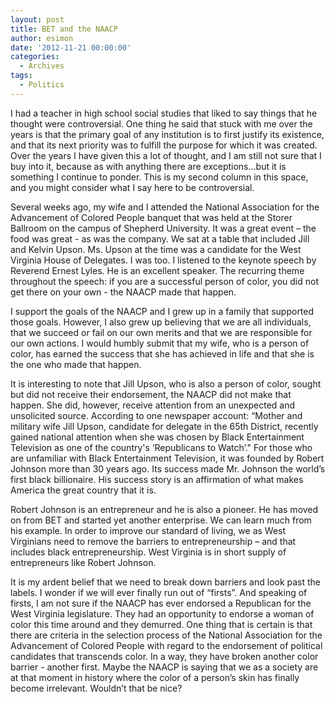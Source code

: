```yaml
---
layout: post
title: BET and the NAACP
author: esimon
date: '2012-11-21 00:00:00'
categories:
  - Archives
tags:
  - Politics
---
```

I had a teacher in high school social studies that liked to say things that he thought were controversial.   One thing he said that stuck with me over the years is that the primary goal of any institution is to first justify its existence, and that its next priority was to fulfill the purpose for which it was created.  Over the years I have given this a lot of thought, and I am still not sure that I buy into it, because as with anything there are exceptions…but it is something I continue to ponder.  This is my second column in this space, and you might consider what I say here to be controversial.    

Several weeks ago, my wife and I attended the National Association for the Advancement of Colored People banquet that was held at the Storer Ballroom on the campus of Shepherd University.  It was a great event – the food was great - as was the company.  We sat at a table that included Jill and Kelvin Upson.  Ms. Upson at the time was a candidate for the West Virginia House of Delegates.  I was too.   I listened to the keynote speech by Reverend Ernest Lyles.  He is an excellent speaker.   The recurring theme throughout the speech:  if you are a successful person of color, you did not get there on your own - the NAACP made that happen. 

I support the goals of the NAACP and I grew up in a family that supported those goals.  However, I also grew up believing that we are all individuals, that we succeed or fail on our own merits and that we are responsible for our own actions.  I would humbly submit that my wife, who is a person of color, has earned the success that she has achieved in life and that she is the one who made that happen.  

It is interesting to note that Jill Upson, who is also a person of color, sought but did not receive their endorsement, the NAACP did not make that happen.  She did, however, receive attention from an unexpected and unsolicited source.  According to one newspaper account: “Mother and military wife Jill Upson, candidate for delegate in the 65th District, recently gained national attention when she was chosen by Black Entertainment Television as one of the country's ‘Republicans to Watch’."  For those who are unfamiliar with Black Entertainment Television, it was founded by Robert Johnson more than 30 years ago.  Its success made Mr. Johnson the world’s first black billionaire.   His success story is an affirmation of what makes America the great country that it is.    

Robert Johnson is an entrepreneur and he is also a pioneer.  He has moved on from BET and started yet another enterprise.  We can learn much from his example.   In order to improve our standard of living, we as West Virginians need to remove the barriers to entrepreneurship – and that includes black entrepreneurship.  West Virginia is in short supply of entrepreneurs like Robert Johnson.  

It is my ardent belief that we need to break down barriers and look past the labels.  I wonder if we will ever finally run out of “firsts”.   And speaking of firsts, I am not sure if the NAACP has ever endorsed a Republican for the West Virginia legislature.   They had an opportunity to endorse a woman of color this time around and they demurred.  One thing that is certain is that there are criteria in the selection process of the National Association for the Advancement of Colored People with regard to the endorsement of political candidates that transcends color.  In a way, they have broken another color barrier - another first.  Maybe the NAACP is saying that we as a society are at that moment in history where the color of a person’s skin has finally become irrelevant.   Wouldn’t that be nice?